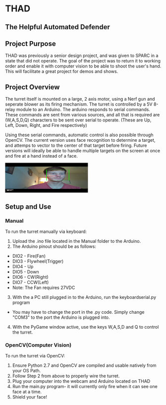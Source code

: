 # THAD
## The Helpful Automated Defender  

## Project Purpose

THAD was previously a senior design project, and was given to SPARC in a state that did not operate. The goal of the project was to return it to working order and enable it with computer vision to be able to shoot the user's hand. This will facilitate a great project for demos and shows.

## Project Overview

The turret itself is mounted on a large, 2 axis motor, using a Nerf gun and seperate blower as its firing mechanism. The turret is controlled by a 5V 8-relay module to an Arduino. The arduino responds to serial commands. These commands are sent from various sources, and all that is required are (W,A,S,D,Q) characters to be sent over serial to operate. (These are Up, Left, Down, Right, and Fire respectively)

Using these serial commands, automatic control is also possible through OpenCV. The current version uses face recognition to determine a target, and attemps to vector to the center of that target before firing. Future versions will ideally be able to handle multiple targets on the screen at once and fire at a hand instead of a face.

<img src="CV Control/Face Targeting.PNG " height = "96" width = "267" alt="Face Recognition"></img>

## Setup and Use

### Manual

To run the turret manually via keyboard: 
1. Upload the .ino file located in the Manual folder to the Arduino. 
1. The Arduino pinout should be as follows:
  * DIO2 - Fire(Fan)
  * DIO3 - Flywheel(Trigger)
  * DIO4 - Up
  * DIO5 - Down
  * DIO6 - CW(Right)
  * DIO7 - CCW(Left)
  * Note: The Fan requires 27VDC
3. With the a PC still plugged in to the Arduino, run the keyboardserial.py program
  * You may have to change the port in the .py code. Simply change "COM3" to the port the Arduino is plugged into.
4. With the PyGame window active, use the keys W,A,S,D and Q to control the turret.  

### OpenCV(Computer Vision)

To run the turret via OpenCV:
1. Ensure Python 2.7 and OpenCV are compiled and usable natively from your OS Path.
1. Follow Step 2 from above to properly wire the turret.
1. Plug your computer into the webcam and Arduino located on THAD
1. Run the main.py program- it will currently only fire when it can see one face at a time. 
1. Shield your face!
